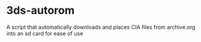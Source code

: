 # 3ds-autorom
A script that automatically downloads and places CIA files from archive.org into an sd card for ease of use

